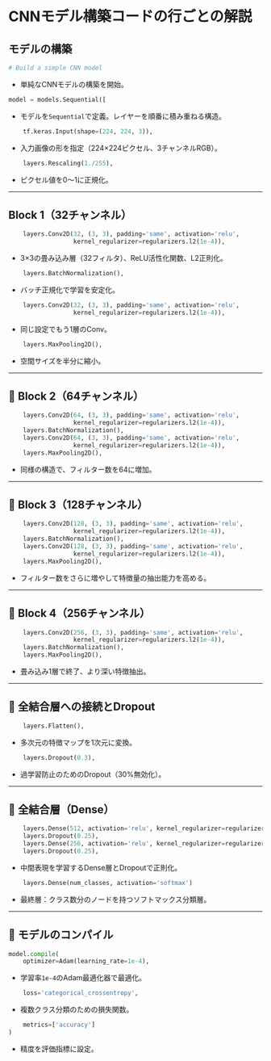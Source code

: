 # CNNモデル構築コードの行ごとの解説

## モデルの構築

```python
# Build a simple CNN model
```
- 単純なCNNモデルの構築を開始。

```python
model = models.Sequential([
```
- モデルを`Sequential`で定義。レイヤーを順番に積み重ねる構造。

```python
    tf.keras.Input(shape=(224, 224, 3)),
```
- 入力画像の形を指定（224×224ピクセル、3チャンネルRGB）。

```python
    layers.Rescaling(1./255),
```
- ピクセル値を0〜1に正規化。

---

## Block 1（32チャンネル）

```python
    layers.Conv2D(32, (3, 3), padding='same', activation='relu',
                  kernel_regularizer=regularizers.l2(1e-4)),
```
- 3×3の畳み込み層（32フィルタ）、ReLU活性化関数、L2正則化。

```python
    layers.BatchNormalization(),
```
- バッチ正規化で学習を安定化。

```python
    layers.Conv2D(32, (3, 3), padding='same', activation='relu',
                  kernel_regularizer=regularizers.l2(1e-4)),
```
- 同じ設定でもう1層のConv。

```python
    layers.MaxPooling2D(),
```
- 空間サイズを半分に縮小。

---

## 🔷 Block 2（64チャンネル）

```python
    layers.Conv2D(64, (3, 3), padding='same', activation='relu',
                  kernel_regularizer=regularizers.l2(1e-4)),
    layers.BatchNormalization(),
    layers.Conv2D(64, (3, 3), padding='same', activation='relu',
                  kernel_regularizer=regularizers.l2(1e-4)),
    layers.MaxPooling2D(),
```
- 同様の構造で、フィルター数を64に増加。

---

## 🔷 Block 3（128チャンネル）

```python
    layers.Conv2D(128, (3, 3), padding='same', activation='relu',
                  kernel_regularizer=regularizers.l2(1e-4)),
    layers.BatchNormalization(),
    layers.Conv2D(128, (3, 3), padding='same', activation='relu',
                  kernel_regularizer=regularizers.l2(1e-4)),
    layers.MaxPooling2D(),
```
- フィルター数をさらに増やして特徴量の抽出能力を高める。

---

## 🔷 Block 4（256チャンネル）

```python
    layers.Conv2D(256, (3, 3), padding='same', activation='relu',
                  kernel_regularizer=regularizers.l2(1e-4)),
    layers.BatchNormalization(),
    layers.MaxPooling2D(),
```
- 畳み込み1層で終了、より深い特徴抽出。

---

## 🔷 全結合層への接続とDropout

```python
    layers.Flatten(),
```
- 多次元の特徴マップを1次元に変換。

```python
    layers.Dropout(0.3),
```
- 過学習防止のためのDropout（30%無効化）。

---

## 🔷 全結合層（Dense）

```python
    layers.Dense(512, activation='relu', kernel_regularizer=regularizers.l2(1e-4)),
    layers.Dropout(0.25),
    layers.Dense(256, activation='relu', kernel_regularizer=regularizers.l2(1e-4)),
    layers.Dropout(0.25),
```
- 中間表現を学習するDense層とDropoutで正則化。

```python
    layers.Dense(num_classes, activation='softmax')
```
- 最終層：クラス数分のノードを持つソフトマックス分類層。

---

## 🔧 モデルのコンパイル

```python
model.compile(
    optimizer=Adam(learning_rate=1e-4),
```
- 学習率`1e-4`のAdam最適化器で最適化。

```python
    loss='categorical_crossentropy',
```
- 複数クラス分類のための損失関数。

```python
    metrics=['accuracy']
)
```
- 精度を評価指標に設定。

